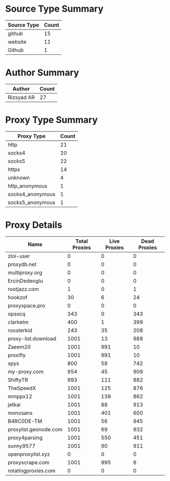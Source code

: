 # Source Type Summary

| Source Type | Count |
|-------------|-------|
| github | 15 |
| website | 11 |
| Github | 1 |


# Author Summary

| Author | Count |
|--------|-------|
| Rizsyad AR | 27 |


# Proxy Type Summary

| Proxy Type | Count |
|------------|-------|
| http | 21 |
| socks4 | 20 |
| socks5 | 22 |
| https | 14 |
| unknown | 4 |
| http_anonymous | 1 |
| socks4_anonymous | 1 |
| socks5_anonymous | 1 |


# Proxy Details

| Name | Total Proxies | Live Proxies | Dead Proxies |
|------|---------------|--------------|---------------|
| zloi-user | 0 | 0 | 0 |
| proxydb.net | 0 | 0 | 0 |
| multiproxy.org | 0 | 0 | 0 |
| ErcinDedeoglu | 0 | 0 | 0 |
| rootjazz.com | 1 | 0 | 1 |
| hookzof | 30 | 6 | 24 |
| proxyspace.pro | 0 | 0 | 0 |
| opsxcq | 343 | 0 | 343 |
| clarketm | 400 | 1 | 399 |
| roosterkid | 243 | 35 | 208 |
| proxy-list.download | 1001 | 13 | 988 |
| Zaeem20 | 1001 | 991 | 10 |
| proxifly | 1001 | 991 | 10 |
| spys | 800 | 58 | 742 |
| my-proxy.com | 954 | 45 | 909 |
| ShiftyTR | 993 | 111 | 882 |
| TheSpeedX | 1001 | 125 | 876 |
| mmppx12 | 1001 | 139 | 862 |
| jetkai | 1001 | 88 | 913 |
| monosans | 1001 | 401 | 600 |
| B4RC0DE-TM | 1001 | 56 | 945 |
| proxylist.geonode.com | 1001 | 69 | 932 |
| proxy4parsing | 1001 | 550 | 451 |
| sunny9577 | 1001 | 90 | 911 |
| openproxylist.xyz | 0 | 0 | 0 |
| proxyscrape.com | 1001 | 995 | 6 |
| rotatingproxies.com | 0 | 0 | 0 |
